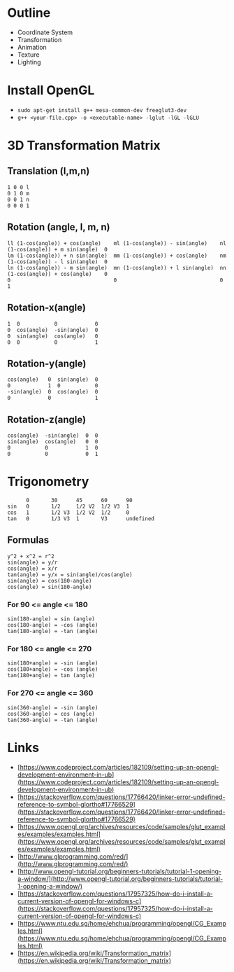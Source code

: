 # Outline
* Coordinate System
* Transformation
* Animation
* Texture
* Lighting

# Install OpenGL
* `sudo apt-get install g++ mesa-common-dev freeglut3-dev`
* `g++ <your-file.cpp> -o <executable-name> -lglut -lGL -lGLU`

# 3D Transformation Matrix

## Translation (l,m,n)
```
1 0 0 l
0 1 0 m
0 0 1 n
0 0 0 1
```

## Rotation (angle, l, m, n)
```
ll (1-cos(angle)) + cos(angle)    ml (1-cos(angle)) - sin(angle)    nl (1-cos(angle)) + m sin(angle)  0
lm (1-cos(angle)) + n sin(angle)  mm (1-cos(angle)) + cos(angle)    nm (1-cos(angle)) - l sin(angle)  0
ln (1-cos(angle)) - m sin(angle)  mn (1-cos(angle)) + l sin(angle)  nn (1-cos(angle)) + cos(angle)    0
0                                 0                                 0                                 1
```

## Rotation-x(angle)
```
1  0           0            0
0  cos(angle)  -sin(angle)  0
0  sin(angle)  cos(angle)   0
0  0           0            1
```

## Rotation-y(angle)
```
cos(angle)   0  sin(angle)  0
0            1  0           0
-sin(angle)  0  cos(angle)  0
0            0              1
```

## Rotation-z(angle)
```
cos(angle)  -sin(angle)  0  0
sin(angle)  cos(angle)   0  0
0           0            1  0
0           0            0  1
```

# Trigonometry

```
      0       30      45      60      90
sin   0       1/2     1/2 V2  1/2 V3  1
cos   1       1/2 V3  1/2 V2  1/2     0
tan   0       1/3 V3  1       V3      undefined
```

## Formulas
```
y^2 + x^2 = r^2
sin(angle) = y/r
cos(angle) = x/r
tan(angle) = y/x = sin(angle)/cos(angle)
sin(angle) = cos(180-angle)
cos(angle) = sin(180-angle)
```
### For 90 <= angle <= 180
```
sin(180-angle) = sin (angle)
cos(180-angle) = -cos (angle)
tan(180-angle) = -tan (angle)
```
### For 180 <= angle <= 270
```
sin(180+angle) = -sin (angle)
cos(180+angle) = -cos (angle)
tan(180+angle) = tan (angle)
```
### For 270 <= angle <= 360
```
sin(360-angle) = -sin (angle)
cos(360-angle) = cos (angle)
tan(360-angle) = -tan (angle)
```
# Links
* [https://www.codeproject.com/articles/182109/setting-up-an-opengl-development-environment-in-ub](https://www.codeproject.com/articles/182109/setting-up-an-opengl-development-environment-in-ub)
* [https://stackoverflow.com/questions/17766420/linker-error-undefined-reference-to-symbol-glortho#17766529](https://stackoverflow.com/questions/17766420/linker-error-undefined-reference-to-symbol-glortho#17766529)
* [https://www.opengl.org/archives/resources/code/samples/glut_examples/examples/examples.html](https://www.opengl.org/archives/resources/code/samples/glut_examples/examples/examples.html)
* [http://www.glprogramming.com/red/](http://www.glprogramming.com/red/)
* [http://www.opengl-tutorial.org/beginners-tutorials/tutorial-1-opening-a-window/](http://www.opengl-tutorial.org/beginners-tutorials/tutorial-1-opening-a-window/)
* [https://stackoverflow.com/questions/17957325/how-do-i-install-a-current-version-of-opengl-for-windows-c](https://stackoverflow.com/questions/17957325/how-do-i-install-a-current-version-of-opengl-for-windows-c)
* [https://www.ntu.edu.sg/home/ehchua/programming/opengl/CG_Examples.html](https://www.ntu.edu.sg/home/ehchua/programming/opengl/CG_Examples.html)
* [https://en.wikipedia.org/wiki/Transformation_matrix](https://en.wikipedia.org/wiki/Transformation_matrix)